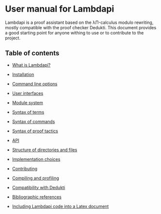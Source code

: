 User manual for Lambdapi
========================

Lambdapi is a proof assistant based on the λΠ-calculus modulo rewriting,
mostly compatible with the proof checker Dedukti. This document provides
a good starting point for anyone withing to use or to contribute to the
project.

Table of contents
-----------------

 - [What is Lambdapi?](sections/about.md)

 - [Installation](sections/install.md)

 - [Command line options](sections/options.md)

 - [User interfaces](sections/ui.md)

 - [Module system](sections/module.md)

 - [Syntax of terms](sections/terms.md)

 - [Syntax of commands](sections/commands.md)

 - [Syntax of proof tactics](sections/tactics.md)

 - [API](sections/api.md)

 - [Structure of directories and files](sections/structure.md)

 - [Implementation choices](sections/implementation.md)

 - [Contributing](../CONTRIBUTING.md)

 - [Compiling and profiling](sections/devel.md)

 - [Compatibility with Dedukti](sections/dedukti.md)

 - [Bibliographic references](sections/biblio.md)

 - [Including Lambdapi code into a Latex document](sections/latex.md)
